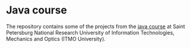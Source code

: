 # Java course
The repository contains some of the projects from the [java course](https://www.kgeorgiy.info/courses/prog-intro/homeworks.html#runme) at Saint Petersburg National Research University of Information Technologies, Mechanics and Optics (ITMO University).
